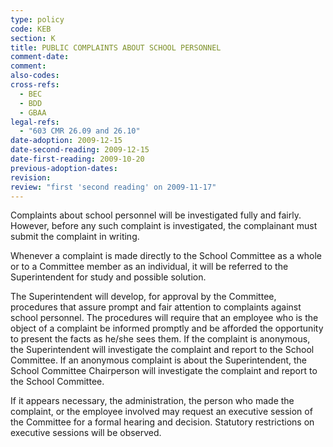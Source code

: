 ```yaml
---
type: policy
code: KEB
section: K
title: PUBLIC COMPLAINTS ABOUT SCHOOL PERSONNEL
comment-date:
comment:
also-codes:
cross-refs:
  - BEC
  - BDD
  - GBAA
legal-refs:
  - "603 CMR 26.09 and 26.10"
date-adoption: 2009-12-15
date-second-reading: 2009-12-15
date-first-reading: 2009-10-20
previous-adoption-dates:
revision: 
review: "first 'second reading' on 2009-11-17"
---
```


Complaints about school personnel will be investigated fully and fairly. However, before any such complaint is investigated, the complainant must submit the complaint in writing. 

Whenever a complaint is made directly to the School Committee as a whole or to a Committee member as an individual, it will be referred to the Superintendent for study and possible solution.  
 
The Superintendent will develop, for approval by the Committee, procedures that assure prompt and fair attention to complaints against school personnel. The procedures will require that an employee who is the object of a complaint be informed promptly and be afforded the opportunity to present the facts as he/she sees them.  If the complaint is anonymous, the Superintendent will investigate the complaint and report to the School Committee.  If an anonymous complaint is about the Superintendent, the School Committee Chairperson will investigate the complaint and report to the School Committee.
 
If it appears necessary, the administration, the person who made the complaint, or the employee involved may request an executive session of the Committee for a formal hearing and decision. Statutory restrictions on executive sessions will be observed.  

